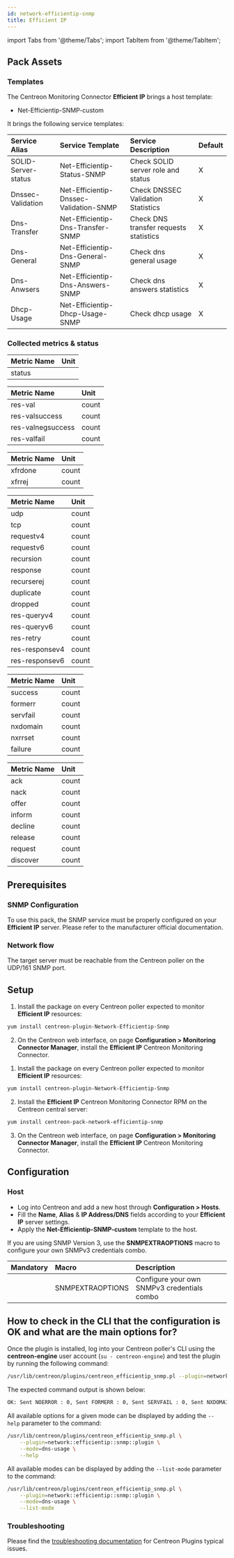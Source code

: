 ```yaml
---
id: network-efficientip-snmp
title: Efficient IP
---
```


import Tabs from '@theme/Tabs';
import TabItem from '@theme/TabItem';


## Pack Assets

### Templates

The Centreon Monitoring Connector **Efficient IP** brings a host template:

* Net-Efficientip-SNMP-custom

It brings the following service templates:

| Service Alias       | Service Template                         | Service Description                                          | Default |
| :------------------ | :--------------------------------------- | :----------------------------------------------------------- | :------ |
| SOLID-Server-status | Net-Efficientip-Status-SNMP              | Check SOLID server role and status                           | X       |
| Dnssec-Validation   | Net-Efficientip-Dnssec-Validation-SNMP   | Check DNSSEC Validation Statistics                           | X       |
| Dns-Transfer        | Net-Efficientip-Dns-Transfer-SNMP        | Check DNS transfer requests statistics                       | X       |
| Dns-General         | Net-Efficientip-Dns-General-SNMP         | Check dns general usage                                      | X       |
| Dns-Anwsers         | Net-Efficientip-Dns-Answers-SNMP         | Check dns answers statistics                                 | X       |
| Dhcp-Usage          | Net-Efficientip-Dhcp-Usage-SNMP          | Check dhcp usage                                             | X       |

### Collected metrics & status

<Tabs groupId="sync">
<TabItem value="SOLID-Server-status" label="SOLID-Server-status">

| Metric Name | Unit |
| :---------- | :--- |
| status      |      |

</TabItem>
<TabItem value="Dnssec-Validation" label="Dnssec-Validation">

| Metric Name             | Unit  |
| :---------------------- | :---- |
| res-val                 | count |
| res-valsuccess          | count |
| res-valnegsuccess       | count |
| res-valfail             | count |

</TabItem>
<TabItem value="Dns-Transfer" label="Dns-Transfer">

| Metric Name  | Unit  |
| :----------- | :---- |
| xfrdone      | count |
| xfrrej       | count |

</TabItem>
<TabItem value="Dns-General" label="Dns-General">

| Metric Name     | Unit  |
| :-------------- | :---- |
| udp             | count |
| tcp             | count |
| requestv4       | count |
| requestv6       | count |
| recursion       | count |
| response        | count |
| recurserej      | count |
| duplicate       | count |
| dropped         | count |
| res-queryv4     | count |
| res-queryv6     | count |
| res-retry       | count |
| res-responsev4  | count |
| res-responsev6  | count |

</TabItem>
<TabItem value="Dns-Anwsers" label="Dns-Anwsers">

| Metric Name     | Unit  |
| :-------------- | :---- |
| success         | count |
| formerr         | count |
| servfail        | count |
| nxdomain        | count |
| nxrrset         | count |
| failure         | count |

</TabItem>
<TabItem value="Dhcp-Usage" label="Dhcp-Usage">

| Metric Name     | Unit  |
| :-------------- | :---- |
| ack             | count |
| nack            | count |
| offer           | count |
| inform          | count |
| decline         | count |
| release         | count |
| request         | count |
| discover        | count |

</TabItem>
</Tabs>

## Prerequisites

### SNMP Configuration

To use this pack, the SNMP service must be properly configured on your **Efficient IP**
server. Please refer to the manufacturer official documentation.

### Network flow

The target server must be reachable from the Centreon poller on the UDP/161
SNMP port.

## Setup

<Tabs groupId="sync">
<TabItem value="Online License" label="Online License">

1. Install the package on every Centreon poller expected to monitor **Efficient IP** resources:

```bash
yum install centreon-plugin-Network-Efficientip-Snmp
```

2. On the Centreon web interface, on page **Configuration > Monitoring Connector Manager**, install the **Efficient IP** Centreon Monitoring Connector.

</TabItem>
<TabItem value="Offline License" label="Offline License">

1. Install the package on every Centreon poller expected to monitor **Efficient IP** resources:

```bash
yum install centreon-plugin-Network-Efficientip-Snmp
```

2. Install the **Efficient IP** Centreon Monitoring Connector RPM on the Centreon central server:

```bash
yum install centreon-pack-network-efficientip-snmp
```

3. On the Centreon web interface, on page **Configuration > Monitoring Connector Manager**, install the **Efficient IP** Centreon Monitoring Connector.

</TabItem>
</Tabs>

## Configuration

### Host

* Log into Centreon and add a new host through **Configuration > Hosts**.
* Fill the **Name**, **Alias** & **IP Address/DNS** fields according to your **Efficient IP** server settings.
* Apply the **Net-Efficientip-SNMP-custom** template to the host.

If you are using SNMP Version 3, use the **SNMPEXTRAOPTIONS** macro to configure
your own SNMPv3 credentials combo.

| Mandatory | Macro            | Description                                 |
| :-------- | :--------------- | :------------------------------------------ |
|           | SNMPEXTRAOPTIONS | Configure your own SNMPv3 credentials combo |

## How to check in the CLI that the configuration is OK and what are the main options for?

Once the plugin is installed, log into your Centreon poller's CLI using the
**centreon-engine** user account (`su - centreon-engine`) and test the plugin by
running the following command:

```bash
/usr/lib/centreon/plugins/centreon_efficientip_snmp.pl --plugin=network::efficientip::snmp::plugin --mode=dns-usage --hostname=10.0.0.1 --snmp-version='2c' --snmp-community='my-community'   --filter-counters='^(success|formerr|servfail|nxdomain|nxrrset|failure)$' --warning-udp='' --critical-udp='' --warning-tcp='' --critical-tcp='' --warning-requestv4='' --critical-requestv4='' --warning-requestv6='' --critical-requestv6='' --warning-recursion='' --critical-recursion='' --warning-response='' --critical-response='' --warning-recurserej='' --critical-recurserej='' --warning-duplicate='' --critical-duplicate='' --warning-dropped='' --critical-dropped='' --warning-res-queryv4='' --critical-res-queryv4='' --warning-res-queryv6='' --critical-res-queryv6='' --warning-res-retry='' --critical-res-retry='' --warning-res-responsev4='' --critical-res-responsev4='' --warning-res-responsev6='' --critical-res-responsev6='' --warning-success='' --critical-success='' --warning-formerr='' --critical-formerr='' --warning-servfail='' --critical-servfail='' --warning-nxdomain='' --critical-nxdomain='' --warning-nxrrset='' --critical-nxrrset='' --warning-failure='' --critical-failure='' --warning-xfrdone='' --critical-xfrdone='' --warning-xfrrej='' --critical-xfrrej='' --warning-res-val='' --critical-res-val='' --warning-res-valsuccess='' --critical-res-valsuccess='' --warning-res-valnegsuccess='' --critical-res-valnegsuccess='' --warning-res-valfail='' --critical-res-valfail='' 
```

The expected command output is shown below:

```bash
OK: Sent NOERROR : 0, Sent FORMERR : 0, Sent SERVFAIL : 0, Sent NXDOMAIN : 0, Sent nxrrset : 0, Sent Other failure : 0 | 'success'=0;;;0; 'formerr'=0;;;0; 'servfail'=0;;;0; 'nxdomain'=0;;;0; 'nxrrset'=0;;;0; 'failure'=0;;;0;
```

All available options for a given mode can be displayed by adding the
`--help` parameter to the command:

```bash
/usr/lib/centreon/plugins/centreon_efficientip_snmp.pl \
    --plugin=network::efficientip::snmp::plugin \
    --mode=dns-usage \
    --help
```

All available modes can be displayed by adding the `--list-mode` parameter to
the command:

```bash
/usr/lib/centreon/plugins/centreon_efficientip_snmp.pl \
    --plugin=network::efficientip::snmp::plugin \
    --mode=dns-usage \
    --list-mode
```

### Troubleshooting

Please find the [troubleshooting documentation](../getting-started/how-to-guides/troubleshooting-plugins.md)
for Centreon Plugins typical issues.
